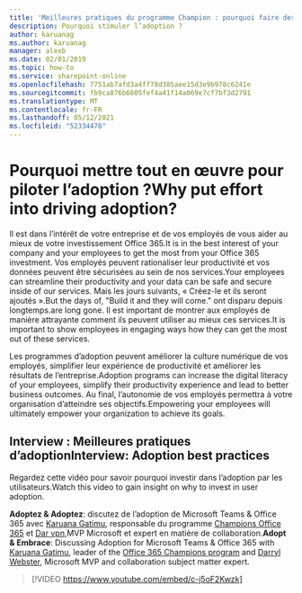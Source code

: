```yaml
---
title: 'Meilleures pratiques du programme Champion : pourquoi faire des efforts pour piloter l’adoption'
description: Pourquoi stimuler l’adoption ?
author: karuanag
ms.author: karuanag
manager: alexb
ms.date: 02/01/2019
ms.topic: how-to
ms.service: sharepoint-online
ms.openlocfilehash: 7751ab7afd3a4ff78d385aee15d3e9b978c6241e
ms.sourcegitcommit: fb9ca876b6605fef4a41f14a069e7cf7bf3d2791
ms.translationtype: MT
ms.contentlocale: fr-FR
ms.lasthandoff: 05/12/2021
ms.locfileid: "52334478"
---
```

# <a name="why-put-effort-into-driving-adoption"></a><span data-ttu-id="d90f9-103">Pourquoi mettre tout en œuvre pour piloter l’adoption ?</span><span class="sxs-lookup"><span data-stu-id="d90f9-103">Why put effort into driving adoption?</span></span>  

<span data-ttu-id="d90f9-104">Il est dans l’intérêt de votre entreprise et de vos employés de vous aider au mieux de votre investissement Office 365.</span><span class="sxs-lookup"><span data-stu-id="d90f9-104">It is in the best interest of your company and your employees to get the most from your Office 365 investment.</span></span>  <span data-ttu-id="d90f9-105">Vos employés peuvent rationaliser leur productivité et vos données peuvent être sécurisées au sein de nos services.</span><span class="sxs-lookup"><span data-stu-id="d90f9-105">Your employees can streamline their productivity and your data can be safe and secure inside of our services.</span></span>  <span data-ttu-id="d90f9-106">Mais les jours suivants, « Créez-le et ils seront ajoutés ».</span><span class="sxs-lookup"><span data-stu-id="d90f9-106">But the days of, "Build it and they will come."</span></span> <span data-ttu-id="d90f9-107">ont disparu depuis longtemps.</span><span class="sxs-lookup"><span data-stu-id="d90f9-107">are long gone.</span></span>  <span data-ttu-id="d90f9-108">Il est important de montrer aux employés de manière attrayante comment ils peuvent utiliser au mieux ces services.</span><span class="sxs-lookup"><span data-stu-id="d90f9-108">It is important to show employees in engaging ways how they can get the most out of these services.</span></span>

<span data-ttu-id="d90f9-109">Les programmes d’adoption peuvent améliorer la culture numérique de vos employés, simplifier leur expérience de productivité et améliorer les résultats de l’entreprise.</span><span class="sxs-lookup"><span data-stu-id="d90f9-109">Adoption programs can increase the digital literacy of your employees, simplify their productivity experience and lead to better business outcomes.</span></span> <span data-ttu-id="d90f9-110">Au final, l’autonomie de vos employés permettra à votre organisation d’atteindre ses objectifs.</span><span class="sxs-lookup"><span data-stu-id="d90f9-110">Empowering your employees will ultimately empower your organization to achieve its goals.</span></span> 

## <a name="interview-adoption-best-practices"></a><span data-ttu-id="d90f9-111">Interview : Meilleures pratiques d’adoption</span><span class="sxs-lookup"><span data-stu-id="d90f9-111">Interview: Adoption best practices</span></span>

<span data-ttu-id="d90f9-112">Regardez cette vidéo pour savoir pourquoi investir dans l’adoption par les utilisateurs.</span><span class="sxs-lookup"><span data-stu-id="d90f9-112">Watch this video to gain insight on why to invest in user adoption.</span></span>  

<span data-ttu-id="d90f9-113">**Adoptez & Adoptez**: discutez de l’adoption de Microsoft Teams & Office 365 avec [Karuana Gatimu](https://linkedin.com/in/karuanagatimu), responsable du programme [Champions Office 365](https://aka.ms/O365Champions) et [Dar vpn,](https://webster.net.nz/)MVP Microsoft et expert en matière de collaboration.</span><span class="sxs-lookup"><span data-stu-id="d90f9-113">**Adopt & Embrace**: Discussing Adoption for Microsoft Teams & Office 365 with [Karuana Gatimu](https://linkedin.com/in/karuanagatimu), leader of the [Office 365 Champions program](https://aka.ms/O365Champions) and [Darryl Webster](https://webster.net.nz/), Microsoft MVP and collaboration subject matter expert.</span></span> 

> [!VIDEO https://www.youtube.com/embed/c-j5oF2Kwzk]

